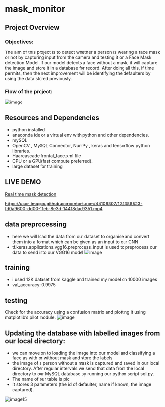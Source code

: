 # mask_monitor

## Project Overview

### Objectives:
The aim of this project is to detect whether a person is wearing a face mask or not by capturing input from the camera and testing it on a Face Mask detection Model.  If our model detects a face without a mask, it will capture the image and store it in a database for record. After doing all this, if time permits, then the next improvement will be identifying the defaulters by using the data stored previously. 

### Flow of the project:
![image](https://user-images.githubusercontent.com/44108897/124584433-e172cd00-de71-11eb-9c1c-d94f07a3e1f8.png)



## Resources and Dependencies

+  python installed
+  anaconda ide or a virtual env with python and other dependencies.
+  mySQL
+  OpenCV , MySQL Connector, NumPy , keras and tensorflow  python libraries.
+  Haarcascade frontal_face.xml file
+  CPU or a GPU(fast compute preferred).
+  large dataset for training 




## LIVE DEMO

[Real time mask detection](https://github.com/muskansawa/mask_monitor/blob/main/result/sample.mp4)

https://user-images.githubusercontent.com/44108897/124388523-fd0a9600-dd00-11eb-8e3d-14418dac9351.mp4



## data preprocessing

+ here we will load the data from our dataset to organise and convert them into a format which can be given as an input to our CNN
+ tf.keras.applications.vgg16.preprocess_input is used to preprocess our data to send into our VGG16 model
![image](https://user-images.githubusercontent.com/44108897/124586693-5e06ab00-de74-11eb-9d1c-4d966b5edc77.png)

## training 
 - i used 12K  dataset from kaggle and trained my model on 10000 images
 - val_accuracy: 0.9975
 
## testing
 Check for the accuracy using a confusion matrix and plotting it using matplotlib’s pilot module.
 ![image](https://user-images.githubusercontent.com/44108897/124589513-b4291d80-de77-11eb-841a-981f0b15b1fe.png)


## Updating the database with labelled images from our local directory:

- we can move on to loading the image into our model and classifying a face as with or without mask and store the labels 
- the image of a person without a mask is captured and saved in our local directory. After regular intervals we send that data from the local directory to our MySQL database by   running our python script sql.py. 
- The name of our table is pic
- It stores 3 parameters (the id of defaulter, name if known, the image captured).

![image15](https://user-images.githubusercontent.com/44108897/124587531-5693d180-de75-11eb-9650-ee4e8bf34ec2.png)

